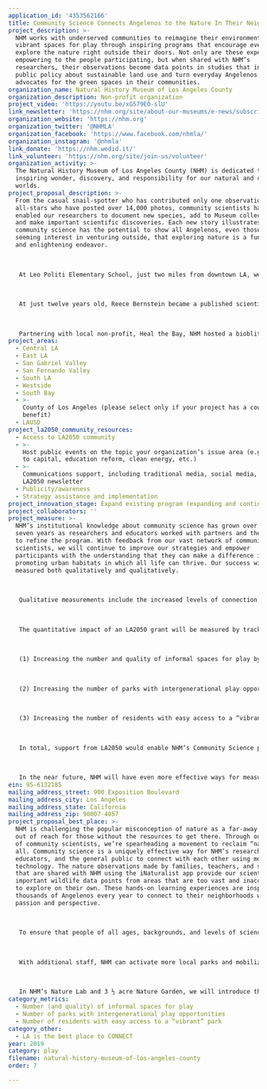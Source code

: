 ```yaml
---
application_id: '4353562166'
title: Community Science Connects Angelenos to the Nature In Their Neighborhoods
project_description: >-
  NHM works with underserved communities to reimagine their environments as
  vibrant spaces for play through inspiring programs that encourage everyone to
  explore the nature right outside their doors. Not only are these experiences
  empowering to the people participating, but when shared with NHM’s
  researchers, their observations become data points in studies that inform
  public policy about sustainable land use and turn everyday Angelenos into
  advocates for the green spaces in their communities.
organization_name: Natural History Museum of Los Angeles County
organization_description: Non-profit organization
project_video: 'https://youtu.be/xG579E0-slU'
link_newsletter: 'https://nhm.org/site/about-our-museums/e-news/subscribe'
organization_website: 'https://nhm.org'
organization_twitter: '@NHMLA'
organization_facebook: 'https://www.facebook.com/nhmla/'
organization_instagram: '@nhmla'
link_donate: 'https://nhm.wedid.it/'
link_volunteer: 'https://nhm.org/site/join-us/volunteer'
organization_activity: >-
  The Natural History Museum of Los Angeles County (NHM) is dedicated to
  inspiring wonder, discovery, and responsibility for our natural and cultural
  worlds.
project_proposal_description: >-
  From the casual snail-spotter who has contributed only one observation to the
  all-stars who have posted over 14,000 photos, community scientists have
  enabled our researchers to document new species, add to Museum collections,
  and make important scientific discoveries. Each new story illustrates how
  community science has the potential to show all Angelenos, even those with no
  seeming interest in venturing outside, that exploring nature is a fun, easy,
  and enlightening endeavor. 
   
   
   
   At Leo Politi Elementary School, just two miles from downtown LA, we support Principal Brad Rumble in his efforts to connect students and their families with nature on campus. NHM staff visit the school to conduct wildlife surveys and to train teachers and students on how to use iNaturalist, camera traps, and insect collecting tools. Together, we’ve written blog posts, tested community science kits for local libraries, and created a bilingual local pollinator guide. The Museum even showcases a student's stories about his neighborhood wildlife encounters permanently within our Nature Lab exhibit.
   
   
   
   At just twelve years old, Reece Bernstein became a published scientist when his observation skills and obsession with geckos led to an incredible discovery. Reece had become well acquainted with LA’s reptiles and amphibians as he searched for them in the backyard, schoolyard, and on every family hike. So when Reece came upon a gecko that looked unlike any he’d seen before, he uploaded a photo to NHM’s Reptiles and Amphibians of Southern California (RASCals) project. Greg Pauly, NHM’s Associate Curator of Herpetology, confirmed this was an important scientific discovery—the first time anyone had found an established population of the species in LA—and worked with Reece and his dad to share the news with other scientists in a co-authored research paper. 
   
   
   
   Partnering with local non-profit, Heal the Bay, NHM hosted a bioblitz and cleanup event along Compton Creek. The event focused on finding, identifying, and documenting wildlife with a secondary goal of cleaning up the surrounding area. Over 60 participants and staff showed up to participate and removed over 470 lbs. of trash in the process.
project_areas:
  - Central LA
  - East LA
  - San Gabriel Valley
  - San Fernando Valley
  - South LA
  - Westside
  - South Bay
  - >-
    County of Los Angeles (please select only if your project has a countywide
    benefit)
  - LAUSD
project_la2050_community_resources:
  - Access to LA2050 community
  - >-
    Host public events on the topic your organization’s issue area (e.g. access
    to capital, education reform, clean energy, etc.) 
  - >-
    Communications support, including traditional media, social media, and
    LA2050 newsletter
  - Publicity/awareness
  - Strategy assistance and implementation
project_innovation_stage: Expand existing program (expanding and continuing ongoing successful projects)
project_collaborators: ''
project_measure: >-
  NHM’s institutional knowledge about community science has grown over the last
  seven years as researchers and educators worked with partners and the public
  to refine the program. With feedback from our vast network of community
  scientists, we will continue to improve our strategies and empower
  participants with the understanding that they can make a difference in
  promoting urban habitats in which all life can thrive. Our success will be
  measured both qualitatively and qualitatively. 
   
    
   
   Qualitative measurements include the increased levels of connection that community science participants will feel to the richness of the natural world, the enhanced neighborhood pride, and feelings of acceptance and inclusion found in NHM’s message that nature is everywhere and for everyone. With increased numbers of urban explorers mobilized throughout the city, our understanding of urban nature will grow exponentially. It is only through understanding that we can learn to better appreciate and protect it. The crowdsourced data that community scientists contribute enables city leaders and urban planners to make informed decisions about protecting LA’s natural spaces and ensuring that every community has sustainable places for outdoor play.
   
    
   
   The quantitative impact of an LA2050 grant will be measured by tracking the numbers of community scientists enrolled, numbers of observations submitted through the iNaturalist app and tagged using #NatureinLA on social media, as well as program participation and attendance numbers both onsite at NHM and across LA County. This grant support will help make LA the best place to PLAY in the following ways:
   
    
   
   (1) Increasing the number and quality of informal spaces for play by expanding our Community Science network by 3,000; training 70 more teachers in how to use the iNaturalist app; providing professional development in community science for 350 more teachers to bring back to their classrooms and schoolyards. 
   
    
   
   (2) Increasing the number of parks with intergenerational play opportunities by hosting more bioblitzes in parks and communities across LA County reaching 300 more participants; and hosting additional Nature Days at County Libraries serving 500 additional family members. 
   
   
   
   (3) Increasing the number of residents with easy access to a “vibrant” park by expanding community access to the Summer Nights in the Garden series to 4,000 more people, deepening engagement at Bug Fair for 1,000 people, and facilitating additional programming at Nature Fest for 1,000 people.
   
   
   
   In total, support from LA2050 would enable NHM’s Community Science program to double its impact, connecting 10,000 more Angelenos to the nature in their neighborhoods. 
   
   
   
   In the near future, NHM will have even more effective ways for measuring the impacts of community science participation. Working with science practitioners and researchers from two natural history museums (NHMLA London and California Academy of Sciences), NHM is participating in LEARN CitSci, a 4-year, international research project which aims to better understand how youth learn science and develop Environmental Science Agency (ESA) through their participation in natural history museum citizen science programming. These findings will help science practitioners around the world design programs that can better educate, enable, and empower youth in science.
ein: 95-6132185
mailing_address_street: 900 Exposition Boulevard
mailing_address_city: Los Angeles
mailing_address_state: California
mailing_address_zip: 90007-4057
project_proposal_best_place: >-
  NHM is challenging the popular misconception of nature as a far-away place,
  out of reach for those without the resources to get there. Through our network
  of community scientists, we’re spearheading a movement to reclaim “nature” for
  all. Community science is a uniquely effective way for NHM’s researchers,
  educators, and the general public to connect with each other using mobile app
  technology. The nature observations made by families, teachers, and students
  that are shared with NHM using the iNaturalist app provide our scientists with
  important wildlife data points from areas that are too vast and inaccessible
  to explore on their own. These hands-on learning experiences are inspiring
  thousands of Angelenos every year to connect to their neighborhoods with a new
  passion and perspective. 
   
   
   
   To ensure that people of all ages, backgrounds, and levels of science literacy can participate, NHM offers a wide variety of engagement strategies that respond to the needs of different communities. Designed and facilitated by a dedicated team of community science managers, these programs run continuously throughout the year. Support from LA2050 would increase our community science staffing and resources, enabling us to increase our outreach and impact, with the goal of doubling the number of people served annually.
   
   
   
   With additional staff, NHM can activate more local parks and mobilize thousands of new community scientists every year. Partnering with LA County Parks & Recreation, we will train park staff and develop curriculum related to urban nature exploration for their annual ESTEAM camps. We can host more guided excursions, known as “bioblitzes,” that make nature more accessible in designated high-need neighborhoods across LA. We will add more Nature Days family programming at local libraries to spark new opportunities for intergenerational play. We will increase the number of monthly educator workshops that support hundreds of local teachers with professional development instruction on how to use community science in the classroom, and enhance the urban nature curriculum available to all teachers on our website.
   
   
   
   In NHM’s Nature Lab and 3 ½ acre Nature Garden, we will introduce thousands more visitors to fascinating stories about local wildlife, while our new field guide, Wild LA, will provide readers with easy-to-use instructions on how to explore natural spaces in and around the city. At our annual Nature Fest and Bug Fair, we’ll invite visitors to engage in community science activities, while our Summer Nights in the Garden series will enable the local community to enjoy the space after hours and free of charge. All of the natural wonders that participants find during these outings and activities will be shared with the broader community on the LA Nature Map in our Nature Lab, in our “Nature in LA” blog and Naturalist quarterly magazine, on social media channels, and in academic papers authored by our scientists which inform public policy decisions.
category_metrics:
  - Number (and quality) of informal spaces for play
  - Number of parks with intergenerational play opportunities
  - Number of residents with easy access to a “vibrant” park
category_other:
  - LA is the best place to CONNECT
year: 2019
category: play
filename: natural-history-museum-of-los-angeles-county
order: 7

---
```

